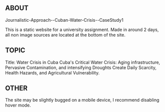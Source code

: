 ## ABOUT

Journalistic-Approach--Cuban-Water-Crisis--CaseStudy1

This is a static website for a university assignment.
Made in around 2 days, all non image sources are located at the bottom of the site.

## TOPIC

Title: Water Crisis in Cuba
Cuba's Critical Water Crisis: Aging infrastructure, Pervasive Contamination, and intensifying Droughts Create Daily Scarcity, Health Hazards, and Agricultural Vulnerability.

## OTHER

The site may be slightly bugged on a mobile device, I recommend disabling hover mode.
